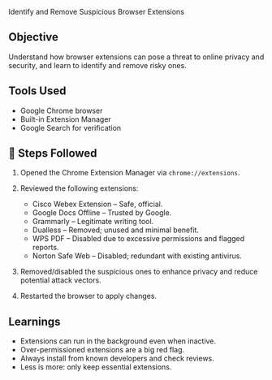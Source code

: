  Identify and Remove Suspicious Browser Extensions

##  Objective
Understand how browser extensions can pose a threat to online privacy and security, and learn to identify and remove risky ones.

## Tools Used
- Google Chrome browser
- Built-in Extension Manager
- Google Search for verification

## 🧭 Steps Followed

1. Opened the Chrome Extension Manager via `chrome://extensions`.
2. Reviewed the following extensions:
   -  Cisco Webex Extension – Safe, official.
   -  Google Docs Offline – Trusted by Google.
   -  Grammarly – Legitimate writing tool.
   -  Dualless – Removed; unused and minimal benefit.
   -  WPS PDF – Disabled due to excessive permissions and flagged reports.
   -  Norton Safe Web – Disabled; redundant with existing antivirus.

3. Removed/disabled the suspicious ones to enhance privacy and reduce potential attack vectors.

4. Restarted the browser to apply changes.

##  Learnings
- Extensions can run in the background even when inactive.
- Over-permissioned extensions are a big red flag.
- Always install from known developers and check reviews.
- Less is more: only keep essential extensions.


